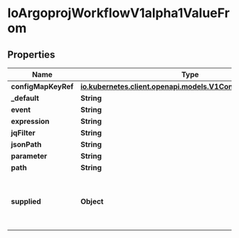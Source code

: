 

# IoArgoprojWorkflowV1alpha1ValueFrom


## Properties

Name | Type | Description | Notes
------------ | ------------- | ------------- | -------------
**configMapKeyRef** | [**io.kubernetes.client.openapi.models.V1ConfigMapKeySelector**](io.kubernetes.client.openapi.models.V1ConfigMapKeySelector.md) |  |  [optional]
**_default** | **String** |  |  [optional]
**event** | **String** |  |  [optional]
**expression** | **String** |  |  [optional]
**jqFilter** | **String** |  |  [optional]
**jsonPath** | **String** |  |  [optional]
**parameter** | **String** |  |  [optional]
**path** | **String** |  |  [optional]
**supplied** | **Object** | SuppliedValueFrom is a placeholder for a value to be filled in directly, either through the CLI, API, etc. |  [optional]



